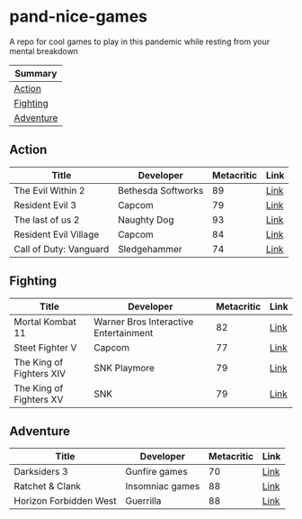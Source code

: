 # pand-nice-games
A repo for cool games to play in this pandemic while resting from your mental breakdown

|Summary|
|---|
|[Action](#action)|
|[Fighting](#fighting)|
|[Adventure](#adventure)

## Action
|Title|Developer|Metacritic|Link
|---|---|---|---|
|The Evil Within 2|Bethesda Softworks|89|[Link](https://store.playstation.com/pt-br/product/UP1003-CUSA06166_00-PRJGDN0000000000)|
|Resident Evil 3|Capcom|79|[Link](https://www.metacritic.com/game/playstation-4/resident-evil-3)|
|The last of us 2|Naughty Dog |93|[Link](https://www.metacritic.com/game/playstation-4/the-last-of-us-part-ii)|
|Resident Evil Village|Capcom|84|[Link](https://www.metacritic.com/game/playstation-5/resident-evil-village)|
|Call of Duty: Vanguard|Sledgehammer|74|[Link](https://www.metacritic.com/game/playstation-5/call-of-duty-vanguard)|

## Fighting
|Title|Developer|Metacritic|Link|
|---|---|---|---|
|Mortal Kombat 11|Warner Bros Interactive Entertainment|82|[Link](https://www.mortalkombat.com/)|
|Steet Fighter V|Capcom|77|[Link](https://www.metacritic.com/game/playstation-4/street-fighter-v)|
|The King of Fighters XIV|SNK Playmore|79|[Link](https://www.metacritic.com/game/playstation-4/the-king-of-fighters-xiv)|
|The King of Fighters XV|SNK|79|[Link](https://www.metacritic.com/game/playstation-5/the-king-of-fighters-xv)|

## Adventure
|Title|Developer|Metacritic|Link|
|---|---|---|---|
|Darksiders 3|Gunfire games|70|[Link](https://www.metacritic.com/game/playstation-4/darksiders-iii)|
|Ratchet & Clank|Insomniac games|88|[Link](https://www.metacritic.com/game/playstation-5/ratchet-clank-rift-apart)|
|Horizon Forbidden West|Guerrilla|88|[Link](https://www.metacritic.com/game/playstation-5/horizon-forbidden-west)|
